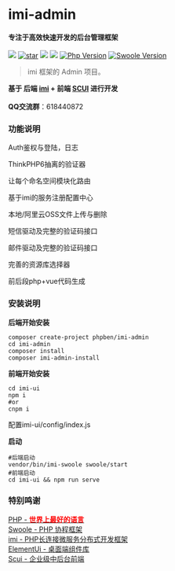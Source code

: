 # imi-admin
**专注于高效快速开发的后台管理框架** <br><br>
<a href='https://phpben.gitee.io/imi-admin-doc/'><img src="https://svg.hamm.cn/badge.svg?key=Doc&amp;value=开发文档"></a>
<a href='https://gitee.com/phpben/imi-admin/stargazers'><img src='https://gitee.com/phpben/imi-admin/badge/star.svg?theme=dark' alt='star'></img></a>
<img src="https://svg.hamm.cn/badge.svg?key=License&amp;value=Apache-2.0&amp;color=da4a00">
<a href='https://gitee.com/phpben/imi-admin'><img src="https://svg.hamm.cn/badge.svg?key=imi-admin&amp;value=v1.0.1"></a>
[![Php Version](https://img.shields.io/badge/php-%3E=7.4-brightgreen.svg)](https://secure.php.net/)
[![Swoole Version](https://img.shields.io/badge/swoole-%3E=4.7.0-brightgreen.svg)](https://github.com/swoole/swoole-src)
<blockquote class="danger"><p>imi 框架的 Admin 项目。</p></blockquote>

**基于 后端 <a href="https://www.imiphp.com/">imi</a> + 前端 <a href="https://gitee.com/lolicode/scui">SCUI</a> 进行开发**<br>
<br>**QQ交流群**：618440872
### 功能说明

Auth鉴权与登陆，日志

ThinkPHP6抽离的验证器

让每个命名空间模块化路由

基于imi的服务注册配置中心

本地/阿里云OSS文件上传与删除

短信驱动及完整的验证码接口

邮件驱动及完整的验证码接口

完善的资源库选择器

前后段php+vue代码生成

### 安装说明

**后端开始安装**
~~~
composer create-project phpben/imi-admin
cd imi-admin
composer install
composer imi-admin-install
~~~

**前端开始安装**
~~~
cd imi-ui
npm i
#or
cnpm i
~~~
配置imi-ui/config/index.js

**启动**
~~~
#后端启动
vendor/bin/imi-swoole swoole/start
#前端启动
cd imi-ui && npm run serve
~~~

### 特别鸣谢
<p style="clear:both;">
<a href="https://www.php.net/">PHP - <b style="color:red">世界上最好的语言</b></a><br>
<a href="https://www.swoole.com/">Swoole -  PHP 协程框架</a><br>
<a href="https://www.imiphp.com/">imi - PHP长连接微服务分布式开发框架</a><br>
<a href="https://element-plus.org/#/zh-CN">ElementUi - 桌面端组件库</a><br>
<a href="https://gitee.com/lolicode/scui">Scui - 企业级中后台前端</a><br>
</p>
